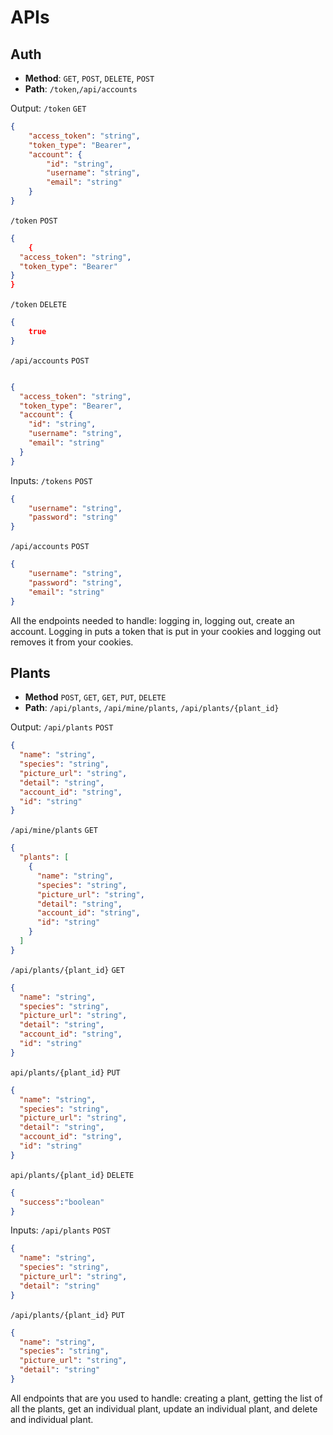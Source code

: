 # APIs

## Auth

- **Method**: `GET`, `POST`, `DELETE`, `POST`
- **Path**: `/token`,`/api/accounts`

Output:
`/token` `GET`
```json
{
    "access_token": "string",
    "token_type": "Bearer",
    "account": {
        "id": "string",
        "username": "string",
        "email": "string"
    }
}
```

`/token` `POST`
```json
{
    {
  "access_token": "string",
  "token_type": "Bearer"
}
}
```

`/token` `DELETE`
```json
{
    true
}
```

`/api/accounts` `POST`
```json

{
  "access_token": "string",
  "token_type": "Bearer",
  "account": {
    "id": "string",
    "username": "string",
    "email": "string"
  }
}
```

Inputs:
`/tokens` `POST`
```json
{
    "username": "string",
    "password": "string"
}
```

`/api/accounts` `POST`
```json
{
    "username": "string",
    "password": "string",
    "email": "string"
}
```

All the endpoints needed to handle: logging in, logging out, create an account. Logging in puts a token that is put in your cookies and logging out removes it from your cookies.

## Plants
- **Method** `POST`, `GET`, `GET`, `PUT`, `DELETE`
- **Path**: `/api/plants`, `/api/mine/plants`, `/api/plants/{plant_id}`

Output:
`/api/plants` `POST`
```json
{
  "name": "string",
  "species": "string",
  "picture_url": "string",
  "detail": "string",
  "account_id": "string",
  "id": "string"
}
```

`/api/mine/plants` `GET`
```json
{
  "plants": [
    {
      "name": "string",
      "species": "string",
      "picture_url": "string",
      "detail": "string",
      "account_id": "string",
      "id": "string"
    }
  ]
}
```

`/api/plants/{plant_id}` `GET`
```json
{
  "name": "string",
  "species": "string",
  "picture_url": "string",
  "detail": "string",
  "account_id": "string",
  "id": "string"
}
```

`api/plants/{plant_id}` `PUT`
```json
{
  "name": "string",
  "species": "string",
  "picture_url": "string",
  "detail": "string",
  "account_id": "string",
  "id": "string"
}
```

`api/plants/{plant_id}` `DELETE`
```json
{
  "success":"boolean"
}
```

Inputs:
`/api/plants` `POST`
```json
{
  "name": "string",
  "species": "string",
  "picture_url": "string",
  "detail": "string"
}
```

`/api/plants/{plant_id}` `PUT`
```json
{
  "name": "string",
  "species": "string",
  "picture_url": "string",
  "detail": "string"
}
```



All endpoints that are you used to handle: creating a plant, getting the list of all the plants, get an individual plant, update an individual plant, and delete and individual plant.
